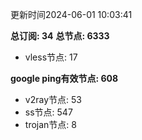 更新时间2024-06-01 10:03:41

**总订阅: 34**
**总节点: 6333**
- vless节点: 17

**google ping有效节点: 608**
- v2ray节点: 53
- ss节点: 547
- trojan节点: 8
